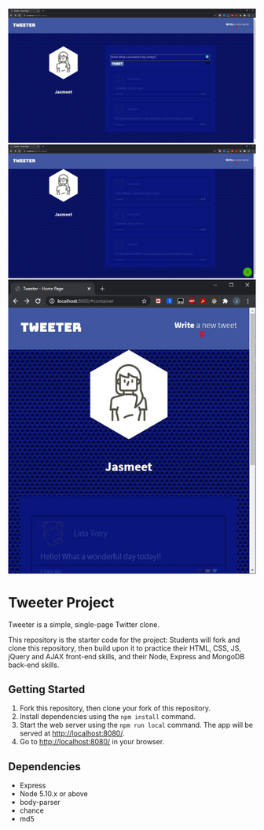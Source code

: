 !["Write new Tweet"](https://github.com/JasmeetRangar/tweeter/blob/master/public/docs/new-tweet.JPG)
!["Tweet added"](https://github.com/JasmeetRangar/tweeter/blob/master/public/docs/dashboard.JPG)
!["Tablet supported"](https://github.com/JasmeetRangar/tweeter/blob/master/public/docs/tablet.JPG)

# Tweeter Project

Tweeter is a simple, single-page Twitter clone.

This repository is the starter code for the project: Students will fork and clone this repository, then build upon it to practice their HTML, CSS, JS, jQuery and AJAX front-end skills, and their Node, Express and MongoDB back-end skills.

## Getting Started

1. Fork this repository, then clone your fork of this repository.
2. Install dependencies using the `npm install` command.
3. Start the web server using the `npm run local` command. The app will be served at <http://localhost:8080/>.
4. Go to <http://localhost:8080/> in your browser.

## Dependencies

- Express
- Node 5.10.x or above
- body-parser
- chance
- md5